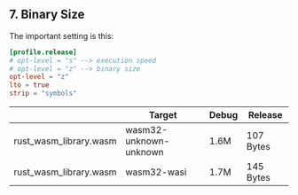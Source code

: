 ## 7. Binary Size

The important setting is this:

```toml
[profile.release]
# opt-level = "s" --> execution speed
# opt-level = "z" --> binary size
opt-level = "z"
lto = true
strip = "symbols"
```

|                        | Target                 | Debug | Release   |
|------------------------|------------------------|-------|-----------|
| rust_wasm_library.wasm | wasm32-unknown-unknown | 1.6M  | 107 Bytes |
| rust_wasm_library.wasm | wasm32-wasi            | 1.7M  | 145 Bytes |
